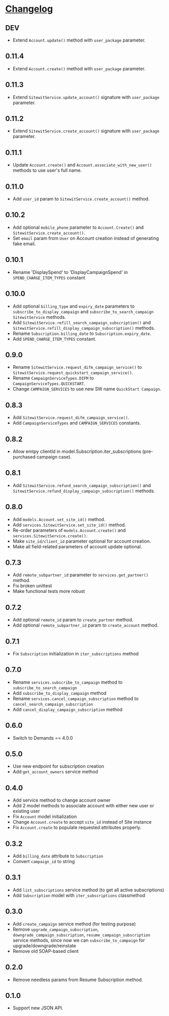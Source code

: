 # [Changelog](https://github.com/yola/sitewit/releases)

## DEV

* Extend `Account.update()` method with `user_package` parameter.

## 0.11.4

* Extend `Account.create()` method with `user_package` parameter.

## 0.11.3

* Extend `SitewitService.update_account()` signature with `user_package` 
parameter.

## 0.11.2

* Extend `SitewitService.create_account()` signature with `user_package` 
parameter.

## 0.11.1

* Update `Account.create()` and `Account.associate_with_new_user()` methods
  to use user's full name.

## 0.11.0

* Add `user_id` param to `SitewitService.create_account()` method.

## 0.10.2

* Add optional `mobile_phone` parameter to `Account.Create()` and
  `SitewitService.create_account()`.
* Set `email` param from `User` on Account creation instead of generating fake
  email.

## 0.10.1

* Rename 'DisplaySpend' to 'DisplayCampaignSpend' in
  `SPEND_CHARGE_ITEM_TYPES` constant

## 0.10.0

* Add optional `billing_type` and `expiry_date` parameters to
    `subscribe_to_display_campaign` and `subscribe_to_search_campaign`
    `SitewitService` methods.
* Add `SitewitService.refill_search_campaign_subscription()` and
    `SitewitService.refill_display_campaign_subscription()` methods.
* Rename `Subscription.billing_date` to `Subscription.expiry_date`.
* Add `SPEND_CHARGE_ITEM_TYPES` constant.


## 0.9.0

* Rename `SitewitService.request_difm_campaign_service()` to
    `SitewitService.request_quickstart_campaign_service()`.
* Rename `CampaignServiceTypes.DIFM` to `CampaignServiceTypes.QUICKSTART`.
* Change `CAMPAIGN_SERVICES` to use new SW name `QuickStart Campaign`.

## 0.8.3

* Add `SitewitService.request_difm_campaign_service()`.
* Add `CampaignServiceTypes` and `CAMPAIGN_SERVICES` constants.

## 0.8.2

* Allow emtpy clientId in model.Subscription.iter_subscriptions (pre-purchased
  campaign case).

## 0.8.1

* Add `SitewitService.refund_search_campaign_subscription()` and
  `SitewitService.refund_display_campaign_subscription()` methods.

## 0.8.0

* Add `models.Account.set_site_id()` method.
* Add `services.SitewitService.set_site_id()` method.
* Re-order parameters of `models.Account.create()` and
  `services.SitewitService.create()`.
* Make `site_id/client_id` parameter optional for account creation.
* Make all field-related parameters of account update optional.

## 0.7.3

* Add `remote_subpartner_id` parameter to `services.get_partner()` method.
* Fix broken unittest
* Make functional tests more robust

## 0.7.2

* Add optional `remote_id` param to `create_partner` method.
* Add optional `remote_subpartner_id` param to `create_account` method.

## 0.7.1

* Fix `Subscription` initialization in `iter_subscriptions` method

## 0.7.0

* Rename `services.subscribe_to_campaign` method to
  `subscribe_to_search_campaign`
* Add `subscribe_to_display_campaign` method
* Rename `services.cancel_campaign_subscription` method to
  `cancel_search_campaign_subscription`
* Add `cancel_display_campaign_subscription` method

## 0.6.0

* Switch to Demands == 4.0.0

## 0.5.0

* Use new endpoint for subscription creation
* Add `get_account_owners` service method

## 0.4.0

* Add service method to change account owner
* Add 2 model methods to associate account with either new user or existing
  user
* Fix `Account` model initialization
* Change `Account.create` to accept `site_id` instead of Site instance
* Fix `Account.create` to populate requested attributes properly.

## 0.3.2

* Add `billing_date` attribute to `Subscription`
* Convert `campaign_id` to string

## 0.3.1

* Add `list_subscriptions` service method (to get all active subscriptions)
* Add `Subscription` model with `iter_subscriptions` classmethod

## 0.3.0

* Add `create_campaign` service method (for testing purpose)
* Remove `upgrade_campaign_subscription`, `downgrade_campaign_subscription`,
  `resume_campaign_subscription` service methods, since now we can
  `subscribe_to_campaign` for upgrade/downgrade/reinstate
* Remove old SOAP-based client

## 0.2.0

* Remove needless params from Resume Subscription method.

## 0.1.0

* Support new JSON API.
